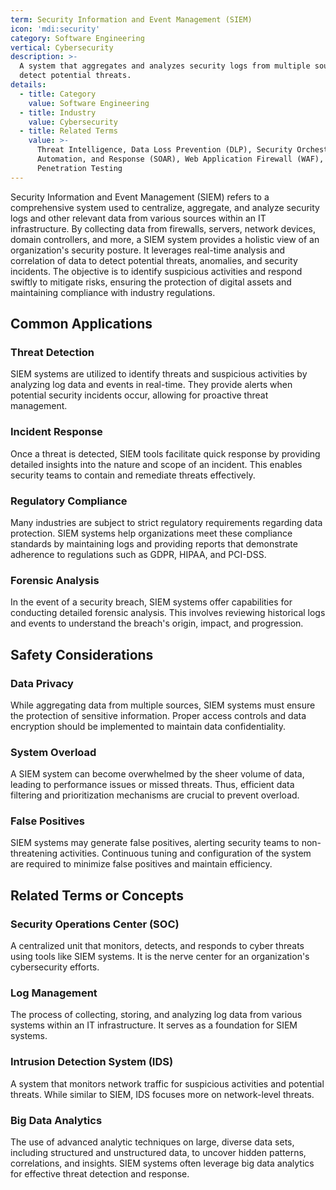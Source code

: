 ```yaml
---
term: Security Information and Event Management (SIEM)
icon: 'mdi:security'
category: Software Engineering
vertical: Cybersecurity
description: >-
  A system that aggregates and analyzes security logs from multiple sources to
  detect potential threats.
details:
  - title: Category
    value: Software Engineering
  - title: Industry
    value: Cybersecurity
  - title: Related Terms
    value: >-
      Threat Intelligence, Data Loss Prevention (DLP), Security Orchestration,
      Automation, and Response (SOAR), Web Application Firewall (WAF),
      Penetration Testing
---
```

Security Information and Event Management (SIEM) refers to a comprehensive system used to centralize, aggregate, and analyze security logs and other relevant data from various sources within an IT infrastructure. By collecting data from firewalls, servers, network devices, domain controllers, and more, a SIEM system provides a holistic view of an organization's security posture. It leverages real-time analysis and correlation of data to detect potential threats, anomalies, and security incidents. The objective is to identify suspicious activities and respond swiftly to mitigate risks, ensuring the protection of digital assets and maintaining compliance with industry regulations.

## Common Applications

### Threat Detection
SIEM systems are utilized to identify threats and suspicious activities by analyzing log data and events in real-time. They provide alerts when potential security incidents occur, allowing for proactive threat management.

### Incident Response
Once a threat is detected, SIEM tools facilitate quick response by providing detailed insights into the nature and scope of an incident. This enables security teams to contain and remediate threats effectively.

### Regulatory Compliance
Many industries are subject to strict regulatory requirements regarding data protection. SIEM systems help organizations meet these compliance standards by maintaining logs and providing reports that demonstrate adherence to regulations such as GDPR, HIPAA, and PCI-DSS.

### Forensic Analysis
In the event of a security breach, SIEM systems offer capabilities for conducting detailed forensic analysis. This involves reviewing historical logs and events to understand the breach's origin, impact, and progression.

## Safety Considerations

### Data Privacy
While aggregating data from multiple sources, SIEM systems must ensure the protection of sensitive information. Proper access controls and data encryption should be implemented to maintain data confidentiality.

### System Overload
A SIEM system can become overwhelmed by the sheer volume of data, leading to performance issues or missed threats. Thus, efficient data filtering and prioritization mechanisms are crucial to prevent overload.

### False Positives
SIEM systems may generate false positives, alerting security teams to non-threatening activities. Continuous tuning and configuration of the system are required to minimize false positives and maintain efficiency.

## Related Terms or Concepts

### Security Operations Center (SOC)
A centralized unit that monitors, detects, and responds to cyber threats using tools like SIEM systems. It is the nerve center for an organization's cybersecurity efforts.

### Log Management
The process of collecting, storing, and analyzing log data from various systems within an IT infrastructure. It serves as a foundation for SIEM systems.

### Intrusion Detection System (IDS)
A system that monitors network traffic for suspicious activities and potential threats. While similar to SIEM, IDS focuses more on network-level threats.

### Big Data Analytics
The use of advanced analytic techniques on large, diverse data sets, including structured and unstructured data, to uncover hidden patterns, correlations, and insights. SIEM systems often leverage big data analytics for effective threat detection and response.
